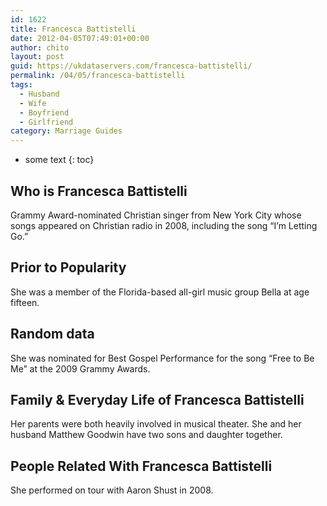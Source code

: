```yaml
---
id: 1622
title: Francesca Battistelli
date: 2012-04-05T07:49:01+00:00
author: chito
layout: post
guid: https://ukdataservers.com/francesca-battistelli/
permalink: /04/05/francesca-battistelli
tags:
  - Husband
  - Wife
  - Boyfriend
  - Girlfriend
category: Marriage Guides
---
```


* some text
{: toc}


## Who is  Francesca Battistelli
                  
                  
                  
Grammy Award-nominated Christian singer from New York City whose songs appeared on Christian radio in 2008, including the song &#8220;I&#8217;m Letting Go.&#8221; 
                  
                
                
                
## Prior to Popularity 
                  
                  
                  
She was a member of the Florida-based all-girl music group Bella at age fifteen. 
                  
                
                
                
## Random data 
                  
                  
                  
She was nominated for Best Gospel Performance for the song &#8220;Free to Be Me&#8221; at the 2009 Grammy Awards. 
                  
                
                
                
## Family & Everyday Life of Francesca Battistelli
                  
                  
                  
Her parents were both heavily involved in musical theater. She and her husband Matthew Goodwin have two sons and daughter together. 
                  
                
                
                
## People Related With  Francesca Battistelli
                  
                  
                  
She performed on tour with Aaron Shust in 2008. 
                  
                
              
            
          
          
          
    
    
  
